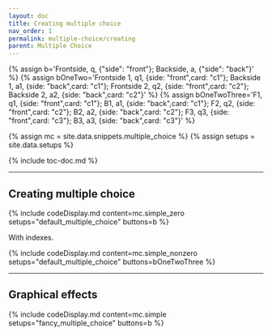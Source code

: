 ```yaml
---
layout: doc
title: Creating multiple choice
nav_order: 1
permalink: multiple-choice/creating
parent: Multiple Choice
---
```


{% assign b='Frontside, q, {"side": "front"}; Backside, a, {"side": "back"}' %}
{% assign bOneTwo='Frontside 1, q1, {side: "front",card: "c1"}; Backside 1, a1, {side: "back",card: "c1"}; Frontside 2, q2, {side: "front",card: "c2"}; Backside 2, a2, {side: "back",card: "c2"}' %}
{% assign bOneTwoThree='F1, q1, {side: "front",card: "c1"}; B1, a1, {side: "back",card: "c1"}; F2, q2, {side: "front",card: "c2"}; B2, a2, {side: "back",card: "c2"}; F3, q3, {side: "front",card: "c3"}; B3, a3, {side: "back",card: "c3"}' %}

{% assign mc = site.data.snippets.multiple_choice %}
{% assign setups = site.data.setups %}

{% include toc-doc.md %}

---
## Creating multiple choice

{% include codeDisplay.md content=mc.simple_zero setups="default_multiple_choice" buttons=b %}

With indexes.

{% include codeDisplay.md content=mc.simple_nonzero setups="default_multiple_choice" buttons=bOneTwoThree %}

---
## Graphical effects

{% include codeDisplay.md content=mc.simple setups="fancy_multiple_choice" buttons=b %}
